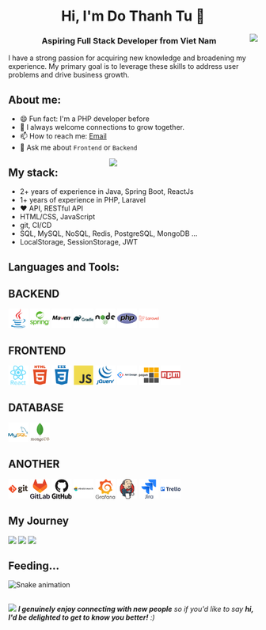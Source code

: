 <!--
**dothanhtu1804/dothanhtu1804** is a ✨ _special_ ✨ repository because its `README.md` (this file) appears on your GitHub profile.

Here are some ideas to get you started:

- 🔭 I’m currently working on ...
- 🌱 I’m currently learning ...
- 👯 I’m looking to collaborate on ...
- 🤔 I’m looking for help with ...
- 💬 Ask me about ...
- 📫 How to reach me: ...
- 😄 Pronouns: ...
- ⚡ Fun fact: ...
-->

<h1 align="center">Hi, I'm Do Thanh Tu 👋 </h1>
<img align="right" src="https://visitor-badge.laobi.icu/badge?page_id=taozhi8833998.taozhi883398&left_color=royalblue&right_color=black"  />
<h3 align="center">Aspiring Full Stack Developer from Viet Nam </h3>

I have a strong passion for acquiring new knowledge and broadening my experience. My primary goal is to leverage these skills to address user problems and drive business growth.

## About me:
- 😄 Fun fact: I'm a PHP developer before
- 🔭 I always welcome connections to grow together.
- 📫 How to reach me: [Email](dothanhtu.1804@gmail.com)
- 💬 Ask me about `Frontend` or `Backend`

<img align="right" src="https://octodex.github.com/images/welcometocat.png" width="300">

## My stack:
- 2+ years of experience in Java, Spring Boot, ReactJs
- 1+ years of experience in PHP, Laravel
- ❤️ API, RESTful API
- HTML/CSS, JavaScript
- git, CI/CD
- SQL, MySQL, NoSQL, Redis, PostgreSQL, MongoDB ...
- LocalStorage, SessionStorage, JWT

## Languages and Tools:
<div align="left">
    <h2>BACKEND</h2>
    <!-- java -->
    <img src="https://github.com/devicons/devicon/blob/master/icons/java/java-original.svg" alt="java" width="40" height="40"/>
    <!-- spring boot -->
    <img src="https://github.com/devicons/devicon/blob/master/icons/spring/spring-original-wordmark.svg" alt="spring" width="40" height="40"/>
    <!-- maven -->
    <img src="https://github.com/devicons/devicon/blob/master/icons/maven/maven-original-wordmark.svg" alt="spring" width="40" height="40"/> 
    <!-- gradle -->
    <img src="https://github.com/devicons/devicon/blob/master/icons/gradle/gradle-original-wordmark.svg" alt="spring" width="40" height="40"/>
    <!-- nodejs -->
    <img src="https://github.com/devicons/devicon/blob/master/icons/nodejs/nodejs-original-wordmark.svg" alt="spring" width="40" height="40"/>
    <!-- php -->
    <img src="https://github.com/devicons/devicon/blob/master/icons/php/php-original.svg" alt="spring" width="40" height="40"/> 
    <!-- laravel -->
    <img src="https://github.com/devicons/devicon/blob/master/icons/laravel/laravel-original-wordmark.svg" alt="spring" width="40" height="40"/> 
</div>
<div align="left">
    <h2>FRONTEND</h2>
    <!-- reactjs -->
    <img src="https://github.com/devicons/devicon/blob/master/icons/react/react-original-wordmark.svg" alt="spring" width="40" height="40"/> 
    <!-- html -->
    <img src="https://github.com/devicons/devicon/blob/master/icons/html5/html5-plain-wordmark.svg" alt="spring" width="40" height="40"/> 
    <!-- css -->
    <img src="https://github.com/devicons/devicon/blob/master/icons/css3/css3-plain-wordmark.svg" alt="spring" width="40" height="40"/> 
    <!-- javascript -->
    <img src="https://github.com/devicons/devicon/blob/master/icons/javascript/javascript-original.svg" alt="spring" width="40" height="40"/> 
    <!-- jquery -->
    <img src="https://github.com/devicons/devicon/blob/master/icons/jquery/jquery-plain-wordmark.svg" alt="spring" width="40" height="40"/> 
    <!-- ant design -->
    <img src="https://github.com/devicons/devicon/blob/master/icons/antdesign/antdesign-original-wordmark.svg" alt="spring" width="40" height="40"/> 
    <!-- pnpm -->
    <img src="https://github.com/devicons/devicon/blob/master/icons/pnpm/pnpm-original-wordmark.svg" alt="spring" width="40" height="40"/> 
    <!-- npm -->
    <img src="https://github.com/devicons/devicon/blob/master/icons/npm/npm-original-wordmark.svg" alt="spring" width="40" height="40"/> 
</div>
<div align="left">
    <h2>DATABASE</h2>
    <!-- mysql -->
    <img src="https://github.com/devicons/devicon/blob/master/icons/mysql/mysql-original-wordmark.svg" alt="spring" width="40" height="40"/> 
    <!-- mongodb -->
    <img src="https://github.com/devicons/devicon/blob/master/icons/mongodb/mongodb-original-wordmark.svg" alt="spring" width="40" height="40"/> 
</div>
<div align="left">
    <h2>ANOTHER</h2>
    <!-- git -->
    <img src="https://github.com/devicons/devicon/blob/master/icons/git/git-original-wordmark.svg" alt="git" width="40" height="40"/>
    <!-- gitLab-->
    <img src="https://github.com/devicons/devicon/blob/master/icons/gitlab/gitlab-original-wordmark.svg" alt="git" width="40" height="40"/>
    <!-- github -->
    <img src="https://github.com/devicons/devicon/blob/master/icons/github/github-original-wordmark.svg" alt="git" width="40" height="40"/>
    <!-- elasticsearch -->
    <img src="https://github.com/devicons/devicon/blob/master/icons/elasticsearch/elasticsearch-original-wordmark.svg" alt="git" width="40" height="40"/>
    <!-- grafana -->
    <img src="https://github.com/devicons/devicon/blob/master/icons/grafana/grafana-original-wordmark.svg" alt="git" width="40" height="40"/>
    <!-- jenkins -->
    <img src="https://github.com/devicons/devicon/blob/master/icons/jenkins/jenkins-original.svg" alt="git" width="40" height="40"/>
    <!-- jira -->
    <img src="https://github.com/devicons/devicon/blob/master/icons/jira/jira-original-wordmark.svg" alt="git" width="40" height="40"/>
    <!-- trello -->
    <img src="https://github.com/devicons/devicon/blob/master/icons/trello/trello-original-wordmark.svg" alt="git" width="40" height="40"/>
</div>


## My Journey
<div>
    <img width="440px" src="https://github-readme-stats.vercel.app/api?username=dothanhtu1804&show_icons=true">
    <img width="385px" src="https://github-readme-stats.anuraghazra1.vercel.app/api/top-langs/?username=dothanhtu1804&layout=compact" />
    <img width="440px" src="https://github-readme-activity-graph.vercel.app/graph?username=dothanhtu1804&theme=github&bg_color=FFFEFE&color=2F80ED&radius=8">
</div>

## Feeding...
![Snake animation](https://raw.githubusercontent.com/dothanhtu1804/dothanhtu1804/output/github-contribution-grid-snake-dark.svg)


##
<img src="https://media.giphy.com/media/LnQjpWaON8nhr21vNW/giphy.gif" width="60"> <em><b>I genuinely enjoy connecting with new people</b> so if you'd like to say <b>hi, I'd be delighted to get to know you better!</b> :)</em>
